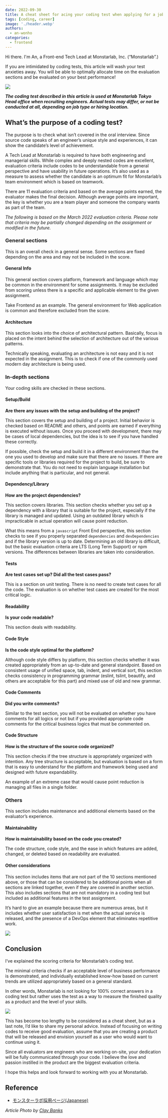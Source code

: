 ```yaml
---
date: 2022-09-30
title: A cheat sheet for acing your coding test when applying for a job at the Monstarlab Tokyo office
tags: [coding, career]
image: './header.webp'
authors:
  - an-wonho
categories:
  - frontend
---
```


Hi there. I'm An, a Front-end Tech Lead at Monstarlab, Inc. (“Monstarlab”.)

If you are intimidated by coding tests, this article will wash your test anxieties away.
You will be able to optimally allocate time on the evaluation sections and be evaluated on your best performance!

![](tokyo-office.webp)

**_The coding test described in this article is used at Monstarlab Tokyo Head office when recruiting engineers. Actual tests may differ, or not be conducted at all, depending on job type or hiring location._**

## What’s the purpose of a coding test?

The purpose is to check what isn’t covered in the oral interview. Since source code speaks of an engineer’s unique style and experiences, it can show the candidate’s level of achievement.

A Tech Lead at Monstarlab is required to have both engineering and managerial skills. While complex and deeply nested codes are excellent, evaluation criteria include codes to be understandable from a general perspective and have usability in future operations. It’s also used as a measure to assess whether the candidate is an optimum fit for Monstarlab’s team environment which is based on teamwork.

There are 11 evaluation criteria and based on the average points earned, the evaluator makes the final decision. Although average points are important, the key is whether you are a team player and someone the company wants as part of the team.

_The following is based on the March 2022 evaluation criteria. Please note that criteria may be partially changed depending on the assignment or modified in the future._

### General sections

This is an overall check in a general sense. Some sections are fixed depending on the area and may not be included in the score.

#### General Info

This general section covers platform, framework and language which may be common in the environment for some assignments. It may be excluded from scoring unless there is a specific and applicable element to the given assignment.

Take Frontend as an example. The general environment for Web application is common and therefore excluded from the score.

#### Architecture

This section looks into the choice of architectural pattern. Basically, focus is placed on the intent behind the selection of architecture out of the various patterns.

Technically speaking, evaluating an architecture is not easy and it is not expected in the assignment. This is to check if one of the commonly used modern day architecture is being used.

### In-depth sections

Your coding skills are checked in these sections.

#### Setup/Build

**Are there any issues with the setup and building of the project?**

This section covers the setup and building of a project. Initial behavior is checked based on README and others, and points are earned if everything is executed without issues. Once you proceed with development, there may be cases of local dependencies, but the idea is to see if you have handled these correctly.

If possible, check the setup and build it in a different environment than the one you used to develop and make sure that there are no issues. If there are specific tools or libraries required for the project to build, be sure to demonstrate that. You do not need to explain language installation but include anything that is particular, and not general.

#### Dependency/Library

**How are the project dependencies?**

This section covers libraries. This section checks whether you set up a dependency with a library that is suitable for the project, especially if the library is managed and updated. Using an outdated library which is impracticable in actual operation will cause point reduction.

What this means from a `javascript` Front End perspective, this section checks to see if you properly separated `dependencies` and `devDependencies` and if the library version is up to date. Determining an old library is difficult, but the basic evaluation criteria are LTS (Long Term Support) or npm versions. The differences between libraries are taken into consideration.

#### Tests

**Are test cases set up? Did all the test cases pass?**

This is a section on unit testing. There is no need to create test cases for all the code. The evaluation is on whether test cases are created for the most critical logic.

#### Readability

**Is your code readable?**

This section deals with readability.

#### Code Style

**Is the code style optimal for the platform?**

Although code style differs by platform, this section checks whether it was created appropriately from an up-to-date and general standpoint. Based on consistent usage of unified space, tab, indent, and vertical sort, this section checks consistency in programming grammar (eslint, tslint, beautify, and others are acceptable for this part) and mixed use of old and new grammar.

#### Code Comments

**Did you write comments?**

Similar to the test section, you will not be evaluated on whether you have comments for all logics or not but if you provided appropriate code comments for the critical business logics that must be commented on.

#### Code Structure

**How is the structure of the source code organized?**

This section checks if the tree structure is appropriately organized with intention. Any tree structure is acceptable, but evaluation is based on a form that is easy to understand for the platform and framework being used and designed with future expandability.

An example of an extreme case that would cause point reduction is managing all files in a single folder.

### Others

This section includes maintenance and additional elements based on the evaluator’s experience.

#### Maintainability

**How is maintainability based on the code you created?**

The code structure, code style, and the ease in which features are added, changed, or deleted based on readability are evaluated.

#### Other considerations

This section includes items that are not part of the 10 sections mentioned above, or those that can be considered to be additional points when all sections are linked together, even if they are covered in another section. This also includes sections that are not mandatory in a coding test but included as additional features in the test assignment.

It’s hard to give an example because there are numerous areas, but it includes whether user satisfaction is met when the actual service is released, and the presence of a DevOps element that eliminates repetitive work.

![](tech-1.webp)

## Conclusion

I’ve explained the scoring criteria for Monstarlab’s coding test.

The minimal criteria checks if an acceptable level of business performance is demonstrated, and individually established know-how based on current trends are utilized appropriately based on a general standard.

In other words, Monstarlab is not looking for 100% correct answers in a coding test but rather uses the test as a way to measure the finished quality as a product and the level of your skills.

![](tech-2.webp)

This has become too lengthy to be considered as a cheat sheet, but as a last note, I’d like to share my personal advice. Instead of focusing on writing codes to receive good evaluation, assume that you are creating a product that will be released and envision yourself as a user who would want to continue using it.

Since all evaluators are engineers who are working on-site, your dedication will be fully communicated through your code. I believe the love and passion instilled in the product are the biggest evaluation criteria.

I hope this helps and look forward to working with you at Monstarlab.

## Reference

- [モンスターラボ採用ページ(Japanese)](https://www.join.monstar-lab.com/)

_Article Photo by [Clay Banks](https://unsplash.com/photos/8q6e5hu3Ilc)_
